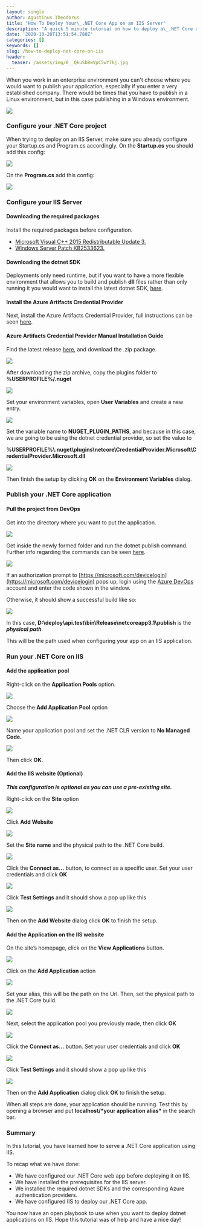 ```yaml
---
layout: single
author: Agustinus Theodorus
title: "How To Deploy Your\_.NET Core App on an IIS Server"
description: "A quick 5 minute tutorial on how to deploy a\_.NET Core app on an IIS server."
date: '2020-10-20T13:51:54.780Z'
categories: []
keywords: []
slug: /how-to-deploy-net-core-on-iis
header:
  teaser: /assets/img/0__QkuSb8wVpC5wY7kj.jpg
---
```


When you work in an enterprise environment you can't choose where you would want to publish your application, especially if you enter a very established company. There would be times that you have to publish in a Linux environment, but in this case publishing in a Windows environment.

![](/assets/img/0__QkuSb8wVpC5wY7kj.jpg)

### Configure your .NET Core project

When trying to deploy on an IIS Server, make sure you already configure your Startup.cs and Program.cs accordingly. On the **Startup.cs** you should add this config:

![](/assets/img/0__WH3WzOX03__rPBePK.jpg)

On the **Program.cs** add this config:

![](/assets/img/0__7ndyVaQEnF108l4V.jpg)

### Configure your IIS Server

#### Downloading the required packages

Install the required packages before configuration.

*   [Microsoft Visual C++ 2015 Redistributable Update 3.](https://www.microsoft.com/download/details.aspx?id=52685)
*   [Windows Server Patch KB2533623.](https://support.microsoft.com/help/2533623/microsoft-security-advisory-insecure-library-loading-could-allow-remot)

#### Downloading the dotnet SDK

Deployments only need runtime, but if you want to have a more flexible environment that allows you to build and publish **dll** files rather than only running it you would want to install the latest dotnet SDK, [here](https://dotnet.microsoft.com/download/dotnet-core).

#### Install the Azure Artifacts Credential Provider

Next, install the Azure Artifacts Credential Provider, full instructions can be seen [here](https://github.com/Microsoft/artifacts-credprovider).

#### Azure Artifacts Credential Provider Manual Installation Guide

Find the latest release [here](https://github.com/Microsoft/artifacts-credprovider/releases), and download the .zip package.

![](/assets/img/0__tlJiw8J58KyBZk1D.jpg)

After downloading the zip archive, copy the plugins folder to **%USERPROFILE%/.nuget**

![](/assets/img/0__DNrZNycYxJ7EmmAK.jpg)

Set your environment variables, open **User Variables** and create a new entry.

![](/assets/img/0__jPaoP30GSXaE__mvK.jpg)

Set the variable name to **NUGET\_PLUGIN\_PATHS**, and because in this case, we are going to be using the dotnet credential provider, so set the value to

**%USERPROFILE%\\.nuget\\plugins\\netcore\\CredentialProvider.Microsoft\\CredentialProvider.Microsoft.dll**

![](/assets/img/0__1IbSM3kmog2__9kWl.jpg)

Then finish the setup by clicking **OK** on the **Environment Variables** dialog.

### Publish your .NET Core application

#### Pull the project from DevOps

Get into the directory where you want to put the application.

![](/assets/img/1__JdLjczILQMnVA9QutYSYog.png)

Get inside the newly formed folder and run the dotnet publish command. Further info regarding the commands can be seen [here](https://docs.google.com/document/d/14YRTCJ8XO7yumjwmwyN67ZrEpc4LDrbg6UXlGC4noI0/edit#heading=h.eyphkxwv1b7).

![](/assets/img/1__bVpZ052xiPvEIl34UfVtfg.png)

If an authorization prompt to [https://microsoft.com/devicelogin](https://microsoft.com/devicelogin) pops up, login using the [Azure DevOps](https://azure.microsoft.com/en-us/services/devops/) account and enter the code shown in the window.

Otherwise, it should show a successful build like so:

![](/assets/img/1__9x3fssWVV25Ks0JUIHOaWw.png)

In this case, **D:\\deploy\\api.test\\bin\\Release\\netcoreapp3.1\\publish** is the **_physical path_**_._

This will be the path used when configuring your app on an IIS application.

### Run your .NET Core on IIS

#### Add the application pool

Right-click on the **Application Pools** option.

![](/assets/img/0__Ntuy9f755WVik0zY.jpg)

Choose the **Add Application Pool** option

![](/assets/img/0__KW3cmVX3rTQ7Lwjs.jpg)

Name your application pool and set the .NET CLR version to **No Managed Code.**

![](/assets/img/0__yZqj4kWhU7wpVDp1.jpg)

Then click **OK**.

#### Add the IIS website (Optional)

**_This configuration is optional as you can use a pre-existing site._**

Right-click on the **Site** option

![](/assets/img/0__fOXUHP0QgMyt__NXO.jpg)

Click **Add Website**

![](/assets/img/0__ZFzoqMNSIj7Mmwb5.jpg)

Set the **Site name** and the physical path to the .NET Core build.

![](/assets/img/0__IHxAaO__VohU2op1x.jpg)

Click the **Connect as…** button, to connect as a specific user. Set your user credentials and click **OK**

![](/assets/img/0__hqYDTod9W9vsmTgM.jpg)

Click **Test Settings** and it should show a pop up like this

![](/assets/img/0__6zwI7X__4N98nhBPn.jpg)

Then on the **Add Website** dialog click **OK** to finish the setup.

#### Add the Application on the IIS website

On the site’s homepage, click on the **View Applications** button.

![](/assets/img/0__xZT4AhnRwDe3__EjL.jpg)

Click on the **Add Application** action

![](/assets/img/0__dInCu25X3VsVexlZ.jpg)

Set your alias, this will be the path on the Url. Then, set the physical path to the .NET Core build.

![](/assets/img/0__n0yJiu4l94muBAXB.jpg)

Next, select the application pool you previously made, then click **OK**

![](/assets/img/0__RWYhIfs7zUhkEePs.jpg)

Click the **Connect as…** button. Set your user credentials and click **OK**

![](/assets/img/0__60abQOP6lDndEYGS.jpg)

Click **Test Settings** and it should show a pop up like this

![](/assets/img/0__yDHFWEiPupCSrfsL.jpg)

Then on the **Add Application** dialog click **OK** to finish the setup.

When all steps are done, your application should be running. Test this by opening a browser and put **localhost/\*your application alias\*** in the search bar.

### Summary

In this tutorial, you have learned how to serve a .NET Core application using IIS.

To recap what we have done:

*   We have configured our .NET Core web app before deploying it on IIS.
*   We have installed the prerequisites for the IIS server.
*   We installed the required dotnet SDKs and the corresponding Azure authentication providers.
*   We have configured IIS to deploy our .NET Core app.

You now have an open playbook to use when you want to deploy dotnet applications on IIS. Hope this tutorial was of help and have a nice day!